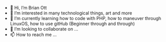 - 👋 Hi, I’m Brian Ott
- 👀 I’m interested in many technological things, art and more
- 🌱 I’m currently learning how to code with PHP, how to maneuver through LinuxOS, how to use gitHub (Beginner through and through)
- 💞️ I’m looking to collaborate on ...
- 📫 How to reach me ...

<!---
triobant/triobant is a ✨ special ✨ repository because its `README.md` (this file) appears on your GitHub profile.
You can click the Preview link to take a look at your changes.
--->
